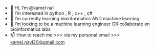 - 👋 Hi, I’m @kamel nail
- 👀 I’m interested in python , R , c++ , c#
- 🌱 I’m currently learning bioinformatics AND machine learning
- 💞️ I’m looking to be a machine learning engineer OR collaborate on bioinformatics labs
- 📫 How to reach me >>> via my personal email >>> kamel.nayl20@gmail.com

<!---
kamel222/kamel222 is a ✨ special ✨ repository because its `README.md` (this file) appears on your GitHub profile.
You can click the Preview link to take a look at your changes.
--->
